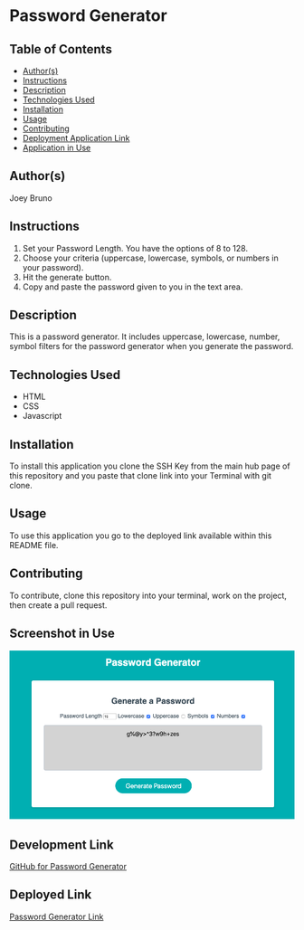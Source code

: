 # Password Generator 
## Table of Contents
* [Author(s)](#author(s))
* [Instructions](#instructions)
* [Description](#description)
* [Technologies Used](#technologies-used)
* [Installation](#installation)
* [Usage](#usage)
* [Contributing](#contributing)
* [Deployment Application Link](#deployment-application-link)
* [Application in Use](#application-in-use)

## Author(s)
Joey Bruno

## Instructions 
1. Set your Password Length. You have the options of 8 to 128. 
2. Choose your criteria (uppercase, lowercase, symbols, or numbers in your password).
3. Hit the generate button. 
4. Copy and paste the password given to you in the text area.

## Description
This is a password generator. It includes uppercase, lowercase, number, symbol filters for the password generator when you generate the password.

## Technologies Used
* HTML
* CSS
* Javascript

## Installation
To install this application you clone the SSH Key from the main hub page of this repository and you paste that clone link into your Terminal with git clone.

## Usage
To use this application you go to the deployed link available within this README file.

## Contributing
To contribute, clone this repository into your terminal, work on the project, then create a pull request.

## Screenshot in Use 
![Password Generator Screenshot](password-generator-screenshot.jpg)

## Development Link
[GitHub for Password Generator](https://github.com/brunojoey/password-generator)

## Deployed Link
[Password Generator Link](https://brunojoey.github.io/password-generator/)
